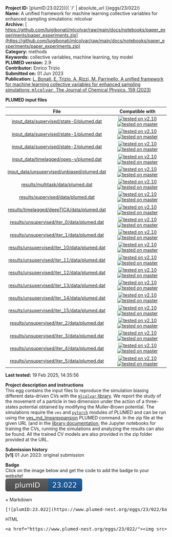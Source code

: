 **Project ID:** [plumID:23.022]({{ '/' | absolute_url }}eggs/23/022/)  
**Name:**  A unified framework for machine learning collective variables for enhanced sampling simulations: mlcolvar  
**Archive:** [ https://github.com/luigibonati/mlcolvar/raw/main/docs/notebooks/paper_experiments/paper_experiments.zip](https://github.com/luigibonati/mlcolvar/raw/main/docs/notebooks/paper_experiments/paper_experiments.zip)  
**Category:**  methods  
**Keywords:**  collective variables, machine learning, toy model  
**PLUMED version:**  2.9  
**Contributor:**  Enrico Trizio  
**Submitted on:** 01 Jun 2023  
**Publication:** [L. Bonati, E. Trizio, A. Rizzi, M. Parrinello, A unified framework for machine learning collective variables for enhanced sampling simulations: <tt>mlcolvar</tt>. The Journal of Chemical Physics. 159 (2023)](http://dx.doi.org/10.1063/5.0156343)  
  
**PLUMED input files**  
  
| File     | Compatible with |  
|:--------:|:--------:|  
| [input_data/supervised/state-0/plumed.dat](./data/input_data/supervised/state-0/plumed.dat.md) |  [![tested on v2.10](https://img.shields.io/badge/v2.10-passing-green.svg)](data/input_data/supervised/state-0/plumed.dat.plumed.stderr) [![tested on master](https://img.shields.io/badge/master-passing-green.svg)](data/input_data/supervised/state-0/plumed.dat.plumed_master.stderr) |  
| [input_data/supervised/state-1/plumed.dat](./data/input_data/supervised/state-1/plumed.dat.md) |  [![tested on v2.10](https://img.shields.io/badge/v2.10-passing-green.svg)](data/input_data/supervised/state-1/plumed.dat.plumed.stderr) [![tested on master](https://img.shields.io/badge/master-passing-green.svg)](data/input_data/supervised/state-1/plumed.dat.plumed_master.stderr) |  
| [input_data/supervised/state-2/plumed.dat](./data/input_data/supervised/state-2/plumed.dat.md) |  [![tested on v2.10](https://img.shields.io/badge/v2.10-passing-green.svg)](data/input_data/supervised/state-2/plumed.dat.plumed.stderr) [![tested on master](https://img.shields.io/badge/master-passing-green.svg)](data/input_data/supervised/state-2/plumed.dat.plumed_master.stderr) |  
| [input_data/timelagged/opes-y/plumed.dat](./data/input_data/timelagged/opes-y/plumed.dat.md) |  [![tested on v2.10](https://img.shields.io/badge/v2.10-passing-green.svg)](data/input_data/timelagged/opes-y/plumed.dat.plumed.stderr) [![tested on master](https://img.shields.io/badge/master-passing-green.svg)](data/input_data/timelagged/opes-y/plumed.dat.plumed_master.stderr) |  
| [input_data/unsupervised/unbiased/plumed.dat](./data/input_data/unsupervised/unbiased/plumed.dat.md) |  [![tested on v2.10](https://img.shields.io/badge/v2.10-passing-green.svg)](data/input_data/unsupervised/unbiased/plumed.dat.plumed.stderr) [![tested on master](https://img.shields.io/badge/master-passing-green.svg)](data/input_data/unsupervised/unbiased/plumed.dat.plumed_master.stderr) |  
| [results/multitask/data/plumed.dat](./data/results/multitask/data/plumed.dat.md) |  [![tested on v2.10](https://img.shields.io/badge/v2.10-passing-green.svg)](data/results/multitask/data/plumed.dat.plumed.stderr) [![tested on master](https://img.shields.io/badge/master-passing-green.svg)](data/results/multitask/data/plumed.dat.plumed_master.stderr) |  
| [results/supervised/data/plumed.dat](./data/results/supervised/data/plumed.dat.md) |  [![tested on v2.10](https://img.shields.io/badge/v2.10-passing-green.svg)](data/results/supervised/data/plumed.dat.plumed.stderr) [![tested on master](https://img.shields.io/badge/master-passing-green.svg)](data/results/supervised/data/plumed.dat.plumed_master.stderr) |  
| [results/timelagged/deepTICA/data/plumed.dat](./data/results/timelagged/deepTICA/data/plumed.dat.md) |  [![tested on v2.10](https://img.shields.io/badge/v2.10-passing-green.svg)](data/results/timelagged/deepTICA/data/plumed.dat.plumed.stderr) [![tested on master](https://img.shields.io/badge/master-passing-green.svg)](data/results/timelagged/deepTICA/data/plumed.dat.plumed_master.stderr) |  
| [results/unsupervised/iter_0/data/plumed.dat](./data/results/unsupervised/iter_0/data/plumed.dat.md) |  [![tested on v2.10](https://img.shields.io/badge/v2.10-passing-green.svg)](data/results/unsupervised/iter_0/data/plumed.dat.plumed.stderr) [![tested on master](https://img.shields.io/badge/master-passing-green.svg)](data/results/unsupervised/iter_0/data/plumed.dat.plumed_master.stderr) |  
| [results/unsupervised/iter_1/data/plumed.dat](./data/results/unsupervised/iter_1/data/plumed.dat.md) |  [![tested on v2.10](https://img.shields.io/badge/v2.10-passing-green.svg)](data/results/unsupervised/iter_1/data/plumed.dat.plumed.stderr) [![tested on master](https://img.shields.io/badge/master-passing-green.svg)](data/results/unsupervised/iter_1/data/plumed.dat.plumed_master.stderr) |  
| [results/unsupervised/iter_10/data/plumed.dat](./data/results/unsupervised/iter_10/data/plumed.dat.md) |  [![tested on v2.10](https://img.shields.io/badge/v2.10-passing-green.svg)](data/results/unsupervised/iter_10/data/plumed.dat.plumed.stderr) [![tested on master](https://img.shields.io/badge/master-passing-green.svg)](data/results/unsupervised/iter_10/data/plumed.dat.plumed_master.stderr) |  
| [results/unsupervised/iter_11/data/plumed.dat](./data/results/unsupervised/iter_11/data/plumed.dat.md) |  [![tested on v2.10](https://img.shields.io/badge/v2.10-passing-green.svg)](data/results/unsupervised/iter_11/data/plumed.dat.plumed.stderr) [![tested on master](https://img.shields.io/badge/master-passing-green.svg)](data/results/unsupervised/iter_11/data/plumed.dat.plumed_master.stderr) |  
| [results/unsupervised/iter_12/data/plumed.dat](./data/results/unsupervised/iter_12/data/plumed.dat.md) |  [![tested on v2.10](https://img.shields.io/badge/v2.10-passing-green.svg)](data/results/unsupervised/iter_12/data/plumed.dat.plumed.stderr) [![tested on master](https://img.shields.io/badge/master-passing-green.svg)](data/results/unsupervised/iter_12/data/plumed.dat.plumed_master.stderr) |  
| [results/unsupervised/iter_13/data/plumed.dat](./data/results/unsupervised/iter_13/data/plumed.dat.md) |  [![tested on v2.10](https://img.shields.io/badge/v2.10-passing-green.svg)](data/results/unsupervised/iter_13/data/plumed.dat.plumed.stderr) [![tested on master](https://img.shields.io/badge/master-passing-green.svg)](data/results/unsupervised/iter_13/data/plumed.dat.plumed_master.stderr) |  
| [results/unsupervised/iter_14/data/plumed.dat](./data/results/unsupervised/iter_14/data/plumed.dat.md) |  [![tested on v2.10](https://img.shields.io/badge/v2.10-passing-green.svg)](data/results/unsupervised/iter_14/data/plumed.dat.plumed.stderr) [![tested on master](https://img.shields.io/badge/master-passing-green.svg)](data/results/unsupervised/iter_14/data/plumed.dat.plumed_master.stderr) |  
| [results/unsupervised/iter_15/data/plumed.dat](./data/results/unsupervised/iter_15/data/plumed.dat.md) |  [![tested on v2.10](https://img.shields.io/badge/v2.10-passing-green.svg)](data/results/unsupervised/iter_15/data/plumed.dat.plumed.stderr) [![tested on master](https://img.shields.io/badge/master-passing-green.svg)](data/results/unsupervised/iter_15/data/plumed.dat.plumed_master.stderr) |  
| [results/unsupervised/iter_2/data/plumed.dat](./data/results/unsupervised/iter_2/data/plumed.dat.md) |  [![tested on v2.10](https://img.shields.io/badge/v2.10-passing-green.svg)](data/results/unsupervised/iter_2/data/plumed.dat.plumed.stderr) [![tested on master](https://img.shields.io/badge/master-passing-green.svg)](data/results/unsupervised/iter_2/data/plumed.dat.plumed_master.stderr) |  
| [results/unsupervised/iter_3/data/plumed.dat](./data/results/unsupervised/iter_3/data/plumed.dat.md) |  [![tested on v2.10](https://img.shields.io/badge/v2.10-passing-green.svg)](data/results/unsupervised/iter_3/data/plumed.dat.plumed.stderr) [![tested on master](https://img.shields.io/badge/master-passing-green.svg)](data/results/unsupervised/iter_3/data/plumed.dat.plumed_master.stderr) |  
| [results/unsupervised/iter_4/data/plumed.dat](./data/results/unsupervised/iter_4/data/plumed.dat.md) |  [![tested on v2.10](https://img.shields.io/badge/v2.10-passing-green.svg)](data/results/unsupervised/iter_4/data/plumed.dat.plumed.stderr) [![tested on master](https://img.shields.io/badge/master-passing-green.svg)](data/results/unsupervised/iter_4/data/plumed.dat.plumed_master.stderr) |  
| [results/unsupervised/iter_5/data/plumed.dat](./data/results/unsupervised/iter_5/data/plumed.dat.md) |  [![tested on v2.10](https://img.shields.io/badge/v2.10-passing-green.svg)](data/results/unsupervised/iter_5/data/plumed.dat.plumed.stderr) [![tested on master](https://img.shields.io/badge/master-passing-green.svg)](data/results/unsupervised/iter_5/data/plumed.dat.plumed_master.stderr) |  
  
**Last tested:**  19 Feb 2025, 14:35:56
  
**Project description and instructions**  
This egg contains the input files to reproduce the simulation biasing different data-driven CVs with the [`mlcolvar` library](https://github.com/luigibonati/mlcolvar). We report the study of the movement of a particle in two dimension under the action of a three-states potential obtained by modifying the Muller-Brown potential. The simulations require the `ves` and [`pytorch`](https://www.plumed.org/doc-v2.9/user-doc/html/_p_y_t_o_r_c_h.html) modules of PLUMED and can be run using the [ves_md_linearexpansion](https://www.plumed.org/doc-v2.9/user-doc/html/ves_md_linearexpansion.html) PLUMED command. In the zip file at the given URL (and in the [library documentation](https://mlcolvar.readthedocs.io), the Jupyter notebooks for training the CVs, running the simulations and analyzing the results can also be found. All the trained CV models are also provided in the zip folder provided at the URL.
  
**Submission history**  
**[v1]** 01 Jun 2023: original submission  
  
**Badge**  
Click on the image below and get the code to add the badge to your website!  
<img src="./badge.svg" alt="plumeDnest:23.022" id="myBtn" class="badge">
<div id="myModal" class="modal">
  <div class="modal-content">
    <span class="close">&times;</span>
    Markdown<pre>[![plumID:23.022](https://www.plumed-nest.org/eggs/23/022/badge.svg)](https://www.plumed-nest.org/eggs/23/022/)</pre>
    HTML<pre>&lt;a href="https://www.plumed-nest.org/eggs/23/022/"&gt;&lt;img src="https://www.plumed-nest.org/eggs/23/022/badge.svg" alt="plumID:23.022"&gt;&lt;/a&gt;</pre>
  </div>
</div>
